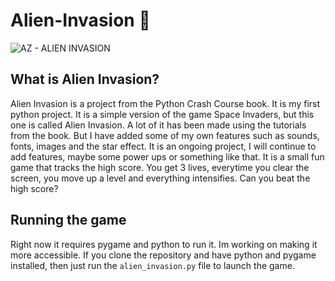 # Alien-Invasion 👾

![AZ - ALIEN INVASION](https://user-images.githubusercontent.com/86073849/195985730-b034c03e-ac4c-4e82-9d27-c2a7c99e39e4.gif)

## What is Alien Invasion?

Alien Invasion is a project from the Python Crash Course book. It is my first python project. It is a simple version of the game Space Invaders, but this one is called Alien Invasion. A lot of it has been made using the tutorials from the book. But I have added some of my own features such as sounds, fonts, images and the star effect. It is an ongoing project, I will continue to add features, maybe some power ups or something like that. It is a small fun game that tracks the high score. You get 3 lives, everytime you clear the screen, you move up a level and everything intensifies. Can you beat the high score?

## Running the game

Right now it requires pygame and python to run it. Im working on making it more accessible. If you clone the repository and have python and pygame installed, then just run the `alien_invasion.py` file to launch the game.
